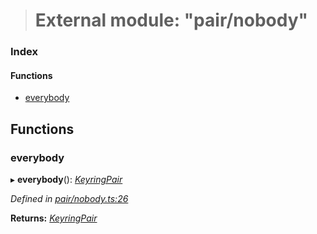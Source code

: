 > # External module: "pair/nobody"

### Index

#### Functions

* [everybody](_pair_nobody_.md#everybody)

## Functions

###  everybody

▸ **everybody**(): *[KeyringPair](../interfaces/_types_.keyringpair.md)*

*Defined in [pair/nobody.ts:26](https://github.com/polkadot-js/common/blob/e5ab357/packages/keyring/src/pair/nobody.ts#L26)*

**Returns:** *[KeyringPair](../interfaces/_types_.keyringpair.md)*